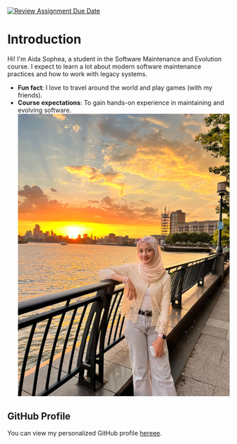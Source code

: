 [![Review Assignment Due Date](https://classroom.github.com/assets/deadline-readme-button-22041afd0340ce965d47ae6ef1cefeee28c7c493a6346c4f15d667ab976d596c.svg)](https://classroom.github.com/a/O-1AGqKT)
# Introduction
Hi! I'm Aida Sophea, a student in the Software Maintenance
and Evolution course.
I expect to learn a lot about modern software maintenance
practices and how to work with legacy systems.
- **Fun fact**: I love to travel around the world and play games (with my friends).
- **Course expectations**: To gain hands-on experience in
maintaining and evolving software.
![My Image](aida.jpg) <!-- Link to the uploaded image -->
## GitHub Profile
You can view my personalized GitHub profile
[hereee](https://github.com/your-github-username).

